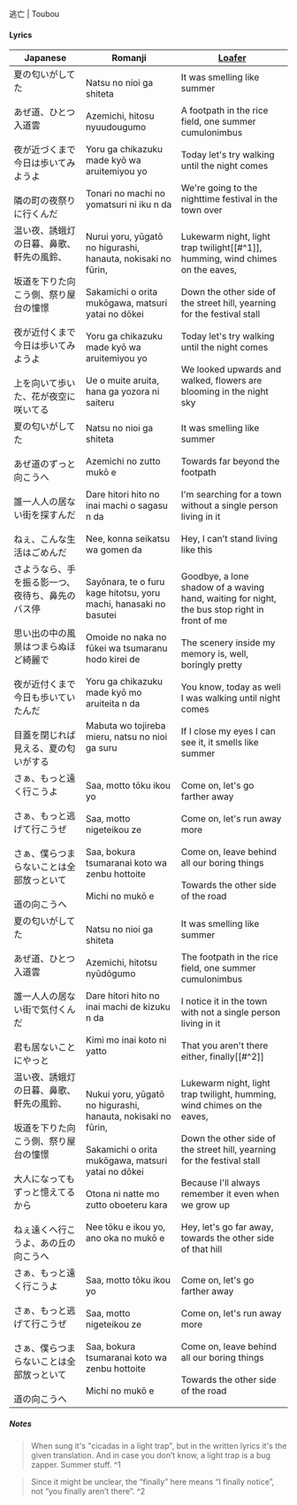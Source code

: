 逃亡 | Toubou
#### Lyrics

| Japanese                                                                                              | Romanji                                                                                                                                                                                                                                | [Loafer](https://docs.google.com/document/d/153g_6DuZVsZOvDAfa7fE-LChko2vfdMZaPwZhAFByjc)                                                                                                                                                                                                     |
| ----------------------------------------------------------------------------------------------------- | -------------------------------------------------------------------------------------------------------------------------------------------------------------------------------------------------------------------------------------- | --------------------------------------------------------------------------------------------------------------------------------------------------------------------------------------------------------------------------------------------------------------------------------------------- |
| 夏の匂いがしてた<br><br>あぜ道、ひとつ入道雲<br><br>夜が近づくまで今日は歩いてみようよ<br><br>隣の町の夜祭りに行くんだ                               | Natsu no nioi ga shiteta<br><br>Azemichi, hitosu nyuudougumo<br><br>Yoru ga chikazuku made kyō wa aruitemiyou yo<br><br>Tonari no machi no yomatsuri ni iku n da                                                                       | It was smelling like summer<br><br>A footpath in the rice field, one summer cumulonimbus<br><br>Today let's try walking until the night comes<br><br>We're going to the nighttime festival in the town over                                                                                   |
| 温い夜、誘蛾灯の日暮、鼻歌、軒先の風鈴、<br><br>坂道を下りた向こう側、祭り屋台の憧憬<br><br>夜が近付くまで今日は歩いてみようよ<br><br>上を向いて歩いた、花が夜空に咲いてる     | Nurui yoru, yūgatō no higurashi, hanauta, nokisaki no fūrin,<br><br>Sakamichi o orita mukōgawa, matsuri yatai no dōkei<br><br>Yoru ga chikazuku made kyō wa aruitemiyou yo<br><br>Ue o muite aruita, hana ga yozora ni saiteru         | Lukewarm night, light trap twilight[[#^1]], humming, wind chimes on the eaves,<br><br>Down the other side of the street hill, yearning for the festival stall<br><br>Today let's try walking until the night comes<br><br>We looked upwards and walked, flowers are blooming in the night sky |
| 夏の匂いがしてた<br><br>あぜ道のずっと向こうへ<br><br>誰一人人の居ない街を探すんだ<br><br>ねぇ、こんな生活はごめんだ                                | Natsu no nioi ga shiteta<br><br>Azemichi no zutto mukō e<br><br>Dare hitori hito no inai machi o sagasu n da<br><br>Nee, konna seikatsu wa gomen da                                                                                    | It was smelling like summer<br><br>Towards far beyond the footpath<br><br>I'm searching for a town without a single person living in it<br><br>Hey, I can’t stand living like this                                                                                                            |
| さようなら、手を振る影一つ、夜待ち、鼻先のバス停<br><br>思い出の中の風景はつまらぬほど綺麗で<br><br>夜が近付くまで今日も歩いていたんだ<br><br>目蓋を閉じれば見える、夏の匂いがする | Sayōnara, te o furu kage hitotsu, yoru machi, hanasaki no basutei<br><br>Omoide no naka no fūkei wa tsumaranu hodo kirei de<br><br>Yoru ga chikazuku made kyō mo aruiteita n da<br><br>Mabuta wo tojireba mieru, natsu no nioi ga suru | Goodbye, a lone shadow of a waving hand, waiting for night, the bus stop right in front of me<br><br>The scenery inside my memory is, well, boringly pretty<br><br>You know, today as well I was walking until night comes<br><br>If I close my eyes I can see it, it smells like summer      |
| さぁ、もっと遠く行こうよ<br><br>さぁ、もっと逃げて行こうぜ<br><br>さぁ、僕らつまらないことは全部放っといて<br><br>道の向こうへ                           | Saa, motto tōku ikou yo<br><br>Saa, motto nigeteikou ze<br><br>Saa, bokura tsumaranai koto wa zenbu hottoite<br><br>Michi no mukō e                                                                                                    | Come on, let's go farther away<br><br>Come on, let's run away more<br><br>Come on, leave behind all our boring things<br><br>Towards the other side of the road                                                                                                                               |
| 夏の匂いがしてた<br><br>あぜ道、ひとつ入道雲<br><br>誰一人人の居ない街で気付くんだ<br><br>君も居ないことにやっと                                  | Natsu no nioi ga shiteta<br><br>Azemichi, hitotsu nyūdōgumo<br><br>Dare hitori hito no inai machi de kizuku n da<br><br>Kimi mo inai koto ni yatto                                                                                     | It was smelling like summer<br><br>The footpath in the rice field, one summer cumulonimbus<br><br>I notice it in the town with not a single person living in it<br><br>That you aren't there either, finally[[#^2]]                                                                           |
| 温い夜、誘蛾灯の日暮、鼻歌、軒先の風鈴、<br><br>坂道を下りた向こう側、祭り屋台の憧憬<br><br>大人になってもずっと憶えてるから<br><br>ねぇ遠くへ行こうよ、あの丘の向こうへ      | Nukui yoru, yūgatō no higurashi, hanauta, nokisaki no fūrin,<br><br>Sakamichi o orita mukōgawa, matsuri yatai no dōkei<br><br>Otona ni natte mo zutto oboeteru kara<br><br>Nee tōku e ikou yo, ano oka no mukō e                       | Lukewarm night, light trap twilight, humming, wind chimes on the eaves,<br><br>Down the other side of the street hill, yearning for the festival stall<br><br>Because I'll always remember it even when we grow up<br><br>Hey, let's go far away, towards the other side of that hill         |
| さぁ、もっと遠く行こうよ<br><br>さぁ、もっと逃げて行こうぜ<br><br>さぁ、僕らつまらないことは全部放っといて<br><br>道の向こうへ                           | Saa, motto tōku ikou yo<br><br>Saa, motto nigeteikou ze<br><br>Saa, bokura tsumaranai koto wa zenbu hottoite<br><br>Michi no mukō e                                                                                                    | Come on, let's go farther away<br><br>Come on, let's run away more<br><br>Come on, leave behind all our boring things<br><br>Towards the other side of the road                                                                                                                               |
##### Notes
>When sung it's "cicadas in a light trap", but in the written lyrics it's the given translation. And in case you don’t know, a light trap is a bug zapper. Summer stuff. ^1

>Since it might be unclear, the “finally” here means “I finally notice”, not “you finally aren’t there”. ^2
